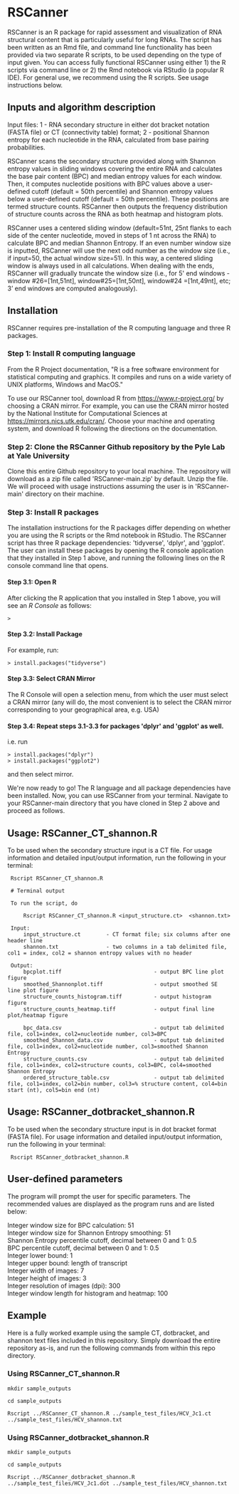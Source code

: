 # RSCanner

RSCanner is an R package for rapid assessment and visualization of RNA structural content that is particularly useful for long RNAs. The script has been written as an Rmd file, and command line functionality has been provided via two separate R scripts, to be used depending on the type of input given. You can access fully functional RSCanner using either 1) the R scripts via command line or 2) the Rmd notebook via RStudio (a popular R IDE). For general use, we recommend using the R scripts. See usage instructions below.

## Inputs and algorithm description

Input files: 1 - RNA secondary structure in either dot bracket notation (FASTA file) or CT (connectivity table) format; 2 - positional Shannon entropy for each nucleotide in the RNA, calculated from base pairing probabilities.

RSCanner scans the secondary structure provided along with Shannon entropy values in sliding windows covering the entire RNA and calculates the base pair content (BPC) and median entropy values for each window. Then, it computes nucleotide positions with BPC values above a user-defined cutoff (default = 50th percentile) and Shannon entropy values below a user-defined cutoff (default = 50th percentile). These positions are termed structure counts. RSCanner then outputs the frequency distribution of structure counts across the RNA as both heatmap and histogram plots.  

RSCanner uses a centered sliding window (default=51nt, 25nt flanks to each side of the center nucleotide, moved in steps of 1 nt across the RNA) to calculate BPC and median Shannon Entropy. If an even number window size is inputted, RSCanner will use the next odd number as the window size (i.e., if input=50, the actual window size=51). In this way, a centered sliding window is always used in all calculations. When dealing with the ends, RSCanner will gradually truncate the window size (i.e., for 5' end windows - window #26=[1nt,51nt], window#25=[1nt,50nt], window#24 =[1nt,49nt], etc; 3’ end windows are computed analogously).

## Installation
RSCanner requires pre-installation of the R computing language and three R packages.

### Step 1: Install R computing language
From the R Project documentation, "R is a free software environment for statistical computing and graphics. It compiles and runs on a wide variety of UNIX platforms, Windows and MacOS." 

To use our RSCanner tool, download R from https://www.r-project.org/ by choosing a CRAN mirror. For example, you can use the CRAN mirror hosted by the National Institute for Computational Sciences at https://mirrors.nics.utk.edu/cran/. Choose your machine and operating system, and download R following the directions on the documentation.

### Step 2: Clone the RSCanner Github repository by the Pyle Lab at Yale University
Clone this entire Github repository to your local machine. The repository will download as a zip file called 'RSCanner-main.zip' by default. Unzip the file. We will proceed with usage instructions assuming the user is in 'RSCanner-main' directory on their machine.

### Step 3: Install R packages
The installation instructions for the R packages differ depending on whether you are using the R scripts or the Rmd notebook in RStudio. The RSCanner script has three R package dependencies: 'tidyverse', 'dplyr', and 'ggplot'. The user can install these packages by opening the R console application that they installed in Step 1 above, and running the following lines on the R console command line that opens.

#### Step 3.1: Open R
After clicking the R application that you installed in Step 1 above, you will see an *R Console* as follows:
```
>
```
#### Step 3.2: Install Package
For example, run:
```
> install.packages("tidyverse")
```

#### Step 3.3: Select CRAN Mirror
The R Console will open a selection menu, from which the user must select a CRAN mirror (any will do, the most convenient is to select the CRAN mirror corresponding to your geographical area, e.g. USA)

#### Step 3.4: Repeat steps 3.1-3.3 for packages 'dplyr' and 'ggplot' as well.
i.e. run
```
> install.packages("dplyr")
> install.packages("ggplot2")
```
and then select mirror.

We're now ready to go! The R language and all package dependencies have been installed. Now, you can use RSCanner from your terminal.
Navigate to your RSCanner-main directory that you have cloned in Step 2 above and proceed as follows.

## Usage: RSCanner_CT_shannon.R
To be used when the secondary structure input is a CT file.
For usage information and detailed input/output information, run the following in your terminal:

```
 Rscript RSCanner_CT_shannon.R
 
 # Terminal output
 
 To run the script, do

     Rscript RSCanner_CT_shannon.R <input_structure.ct>  <shannon.txt>

 Input:
     input_structure.ct        - CT format file; six columns after one header line
     shannon.txt               - two columns in a tab delimited file, col1 = index, col2 = shannon entropy values with no header 

 Output:
     bpcplot.tiff                             - output BPC line plot figure
     smoothed_Shannonplot.tiff                - output smoothed SE line plot figure
     structure_counts_histogram.tiff          - output histogram figure
     structure_counts_heatmap.tiff            - output final line plot/heatmap figure

     bpc_data.csv                             - output tab delimited file, col1=index, col2=nucleotide number, col3=BPC
     smoothed_Shannon_data.csv                - output tab delimited file, col1=index, col2=nucleotide number, col3=smoothed Shannon Entropy
     structure_counts.csv                     - output tab delimited file, col1=index, col2=structure counts, col3=BPC, col4=smoothed Shannon Entropy
     ordered_structure_table.csv              - output tab delimited file, col1=index, col2=bin number, col3=% structure content, col4=bin start (nt), col5=bin end (nt)

```

## Usage: RSCanner_dotbracket_shannon.R
To be used when the secondary structure input is in dot bracket format (FASTA file).
For usage information and detailed input/output information, run the following in your terminal:

```
 Rscript RSCanner_dotbracket_shannon.R
```

## User-defined parameters
The program will prompt the user for specific parameters. The recommended values are displayed as the program runs and are listed below:

Integer window size for BPC calculation: 51<br/>
Integer window size for Shannon Entropy smoothing: 51<br/>
Shannon Entropy percentile cutoff, decimal between 0 and 1: 0.5<br/>
BPC percentile cutoff, decimal between 0 and 1: 0.5<br/>
Integer lower bound: 1<br/>
Integer upper bound: length of transcript<br/>
Integer width of images: 7<br/>
Integer height of images: 3<br/>
Integer resolution of images (dpi): 300<br/>
Integer window length for histogram and heatmap: 100<br/>


## Example
Here is a fully worked example using the sample CT, dotbracket, and shannon text files included in this repository. Simply download the entire repository as-is, and run the following commands from within this repo directory.

### Using RSCanner_CT_shannon.R 
```
mkdir sample_outputs

cd sample_outputs

Rscript ../RSCanner_CT_shannon.R ../sample_test_files/HCV_Jc1.ct ../sample_test_files/HCV_shannon.txt

```

### Using RSCanner_dotbracket_shannon.R
```
mkdir sample_outputs

cd sample_outputs

Rscript ../RSCanner_dotbracket_shannon.R ../sample_test_files/HCV_Jc1.dot ../sample_test_files/HCV_shannon.txt

```

